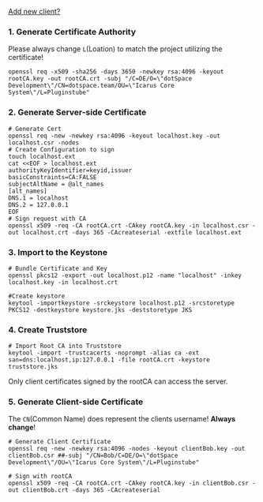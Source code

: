 [Add new client?](#5-generate-client-side-certificate)

### 1. Generate Certificate Authority

Please always change ``L``(Loation) to match the project utilizing the certificate!

```shell
openssl req -x509 -sha256 -days 3650 -newkey rsa:4096 -keyout rootCA.key -out rootCA.crt -subj "/C=DE/O=\"dotSpace Development\"/CN=dotspace.team/OU=\"Icarus Core System\"/L=Pluginstube"
```

### 2. Generate Server-side Certificate
```shell
# Generate Cert
openssl req -new -newkey rsa:4096 -keyout localhost.key -out localhost.csr -nodes
# Create Configuration to sign
touch localhost.ext
cat <<EOF > localhost.ext
authorityKeyIdentifier=keyid,issuer
basicConstraints=CA:FALSE
subjectAltName = @alt_names
[alt_names]
DNS.1 = localhost
DNS.2 = 127.0.0.1
EOF
# Sign request with CA
openssl x509 -req -CA rootCA.crt -CAkey rootCA.key -in localhost.csr -out localhost.crt -days 365 -CAcreateserial -extfile localhost.ext
```

### 3. Import to the Keystone
````shell
# Bundle Certificate and Key
openssl pkcs12 -export -out localhost.p12 -name "localhost" -inkey localhost.key -in localhost.crt

#Create keystore
keytool -importkeystore -srckeystore localhost.p12 -srcstoretype PKCS12 -destkeystore keystore.jks -deststoretype JKS
````

### 4. Create Truststore
```shell
# Import Root CA into Truststore
keytool -import -trustcacerts -noprompt -alias ca -ext san=dns:localhost,ip:127.0.0.1 -file rootCA.crt -keystore truststore.jks
```
Only client certificates signed by the rootCA can access the server.

### 5. Generate Client-side Certificate
The ``CN``(Common Name) does represent the clients username! **Always change**!
```shell
# Generate Client Certificate
openssl req -new -newkey rsa:4096 -nodes -keyout clientBob.key -out clientBob.csr ##-subj "/CN=Bob/C=DE/O=\"dotSpace Development\"/OU=\"Icarus Core System\"/L=Pluginstube"

# Sign with rootCA
openssl x509 -req -CA rootCA.crt -CAkey rootCA.key -in clientBob.csr -out clientBob.crt -days 365 -CAcreateserial
```